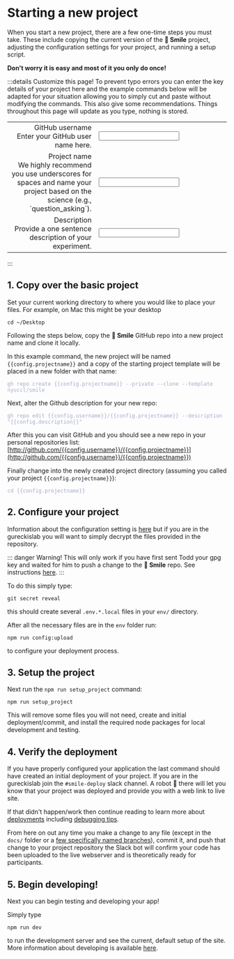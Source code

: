 <script setup>
import { reactive, computed } from 'vue'

const config = reactive({
    username: 'ghuser',
    projectname: 'my_cool_project',
    description: 'my new research project'
})
</script>

<style lang="css">
.vp-doc  label {
    font-weight: bold;
    font-size: 1.1em;
    color: #42b883;
}
.vp-doc input {
    border: 1px;
    width: 100%;
    font-size: 1.1em;
    background-color: white;
    border: 1px solid #999;
    padding-left: 10px;
    color: rgb(84, 84, 84);
}
.form {
    width: 100%;
    border-collapse:collapse;
    border: 0px;
}

.label {
    text-align: right;
    border: none;
   
}
.data {
    width: 60%;
    border: none;
}
.vp-doc td {
    vertical-align:top;
    border: none;
    font-size: 1em;
}
.vp-doc tr {
    border: none;
    font-size: 1em;
}
</style>


# Starting a new project

When you start a new project, there are a few one-time steps you must take.
These include copying the current version
of the **🫠 Smile** project, adjusting the configuration settings for your project,
and running a setup script.

**Don't worry it is easy and most of it you only do once!**

:::details Customize this page!
To prevent typo errors you can enter the key details of your project here and the example commands
below will be adapted for your situation allowing you to simply cut and paste without modifying the commands.  This also give some recommendations.  Things throughout this page will update as you type, nothing is stored.

<table class="form">
    <tr>
        <td class="label">
            <label for="username">GitHub username</label><br>
            Enter your GitHub user name here. 
        </td>
        <td class="data">
            <input id="username" type="text" v-model="config.username" />
        </td>
    </tr>
    <tr>
        <td class="label">
            <label for="projectname">Project name</label><br>
            We highly recommend you use underscores for spaces and name your project based on 
the science (e.g., `question_asking`).  
        </td>
        <td class="data">
            <input id="projectname" type="text" v-model="config.projectname" />
        </td>
    </tr>
    <tr>
        <td class="label">
            <label for="description">Description</label><br>
            Provide a one sentence description of your experiment. 
        </td>
        <td class="data">
            <input id="description" type="text" v-model="config.description" />
        </td>
    </tr>
</table>



:::




## 1. Copy over the basic project

Set your current working directory to where you would like to place your files.
For example, on Mac this might be your desktop

```
cd ~/Desktop
```

Following the steps below, copy the **🫠 Smile** GitHub repo into a new project name and clone it locally.


In this example command, the new project will be named `{{config.projectname}}` and a copy of the starting project template will be placed in a new folder with that name:


<div class="language-"><pre><code><span class="line"><span style="color:#A6ACCD">gh repo create {{config.projectname}} --private --clone --template nyuccl/smile</span></span></code></pre></div>

Next, alter the Github description for your new repo:

<div class="language-"><pre><code><span class="line"><span style="color:#A6ACCD">gh repo edit {{config.username}}/{{config.projectname}} --description "{{config.description}}"</span></span></code></pre></div>


After this you can visit GitHub and you should see a new repo in your personal repositories list: [http://github.com/{{config.username}}/{{config.projectname}}](http://github.com/{{config.username}}/{{config.projectname}})

Finally change into the newly created project directory (assuming you called your project `{{config.projectname}}`):

<div class="language-"><pre><code><span class="line"><span style="color:#A6ACCD">cd {{config.projectname}}</span></span></code></pre></div>


## 2. Configure your project


Information about the configuration setting is [here](/configuration) but if you are in the gureckislab you will want to simply decrypt the files provided in the repository.

::: danger Warning!
This will only work if you have first sent Todd your gpg key and waited for him to push a change to the **🫠 Smile** repo.  See instructions [here](/requirements#_3-request-access-to-the-shared-database-resources).
:::

To do this simply type: 

```
git secret reveal
```

this should create several `.env.*.local` files in your `env/` directory.

After all the necessary files are in the `env` folder run:

```
npm run config:upload
```

to configure your deployment process.

## 3. Setup the project

Next run the `npm run setup_project` command:

```
npm run setup_project
```

This will remove some files you will not need, create and initial deployment/commit, and install the required node packages for local development and testing.


## 4. Verify the deployment

If you have properly configured your application the last command should have created an initial deployment of your project.  If you are in the gureckislab join the `#smile-deploy` slack channel.  A robot :robot: there will let you know that your project was deployed and provide you with a web link to live site.  

If that didn't happen/work then continue reading to learn more about [deployments](/deploy) including [debugging tips](/deploy#debugging-deployment-issues).

From here on out any time you make a change to any file (except in the `docs/` folder or a [few specifically named branches](/deploy#what-commits-trigger-a-deployment)), commit it, and push that change to your project repository the Slack bot will confirm your code has been uploaded to the live webserver and is theoretically ready for participants. 

## 5. Begin developing!

Next you can begin testing and developing your app!

Simply type

```
npm run dev
```

to run the development server and see the current, default setup of the site.  More information about developing is available [here](/developing).






